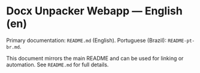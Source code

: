 # Docx Unpacker Webapp — English (en)

Primary documentation: `README.md` (English). Portuguese (Brazil): `README-pt-br.md`.

This document mirrors the main README and can be used for linking or automation. See `README.md` for full details.